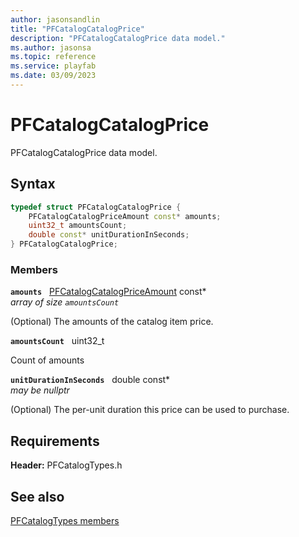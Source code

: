 ```yaml
---
author: jasonsandlin
title: "PFCatalogCatalogPrice"
description: "PFCatalogCatalogPrice data model."
ms.author: jasonsa
ms.topic: reference
ms.service: playfab
ms.date: 03/09/2023
---
```


# PFCatalogCatalogPrice  

PFCatalogCatalogPrice data model.  

## Syntax  
  
```cpp
typedef struct PFCatalogCatalogPrice {  
    PFCatalogCatalogPriceAmount const* amounts;  
    uint32_t amountsCount;  
    double const* unitDurationInSeconds;  
} PFCatalogCatalogPrice;  
```
  
### Members  
  
**`amounts`** &nbsp; [PFCatalogCatalogPriceAmount](pfcatalogcatalogpriceamount.md) const*  
*array of size `amountsCount`*  
  
(Optional) The amounts of the catalog item price.
  
**`amountsCount`** &nbsp; uint32_t  
  
Count of amounts
  
**`unitDurationInSeconds`** &nbsp; double const*  
*may be nullptr*  
  
(Optional) The per-unit duration this price can be used to purchase.
  
  
## Requirements  
  
**Header:** PFCatalogTypes.h
  
## See also  
[PFCatalogTypes members](../pfcatalogtypes_members.md)  

  
  
